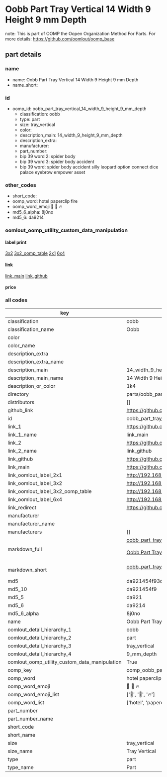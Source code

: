 # Oobb Part Tray Vertical 14 Width 9 Height 9 mm Depth  

note: This is part of OOMP the Oopen Organization Method For Parts. For more details: https://github.com/oomlout/oomp_base

##  part details
  







### name
* name: Oobb Part Tray Vertical 14 Width 9 Height 9 mm Depth
* name_short: 
### id
* oomp_id: oobb_part_tray_vertical_14_width_9_height_9_mm_depth
  * classification: oobb
  * type: part
  * size: tray_vertical
  * color: 
  * description_main: 14_width_9_height_9_mm_depth
  * description_extra: 
  * manufacturer: 
  * part_number: 
  * bip 39 word 2: spider body
  * bip 39 word 3: spider body accident
  * bip 39 word: spider body accident silly leopard option connect dice palace eyebrow empower asset

### other_codes
* short_code: 
* oomp_word: hotel paperclip fire
* oomp_word_emoji :hotel: :paperclip: :fire:
* md5_6_alpha: 8j0no
* md5_6: da9214






### oomlout_oomp_utility_custom_data_manipulation
#### label print
[3x2](http://192.168.1.245:1112/?label=oomp%208j0no)
[3x2_oomp_table](http://192.168.1.108:1112/?label=oomp%208j0no)
[2x1](http://192.168.1.242:1112/?label=oomp%208j0no)
[6x4](http://192.168.1.55:1112/?label=oomp%208j0no)    

#### link

[link_main](https://github.com/oomlout/oomlout_oomp_version_1_messy/tree/main/parts/oobb_part_tray_vertical_14_width_9_height_9_mm_depth) [link_github](https://github.com/oomlout/oomlout_oomp_version_1_messy/tree/main/parts/oobb_part_tray_vertical_14_width_9_height_9_mm_depth)                             

#### price







### all codes 
| key | value |  
| --- | --- |  
| classification | oobb |  
| classification_name | Oobb |  
| color |  |  
| color_name |  |  
| description_extra |  |  
| description_extra_name |  |  
| description_main | 14_width_9_height_9_mm_depth |  
| description_main_name | 14 Width 9 Height 9 mm Depth |  
| description_or_color | 1k4 |  
| directory | parts/oobb_part_tray_vertical_14_width_9_height_9_mm_depth |  
| distributors | [] |  
| github_link | https://github.com/oomlout/oomlout_oomp_part_src/tree/main/parts/oobb_part_tray_vertical_14_width_9_height_9_mm_depth |  
| id | oobb_part_tray_vertical_14_width_9_height_9_mm_depth |  
| link_1 | https://github.com/oomlout/oomlout_oomp_version_1_messy/tree/main/parts/oobb_part_tray_vertical_14_width_9_height_9_mm_depth |  
| link_1_name | link_main |  
| link_2 | https://github.com/oomlout/oomlout_oomp_version_1_messy/tree/main/parts/oobb_part_tray_vertical_14_width_9_height_9_mm_depth |  
| link_2_name | link_github |  
| link_github | https://github.com/oomlout/oomlout_oomp_version_1_messy/tree/main/parts/oobb_part_tray_vertical_14_width_9_height_9_mm_depth |  
| link_main | https://github.com/oomlout/oomlout_oomp_version_1_messy/tree/main/parts/oobb_part_tray_vertical_14_width_9_height_9_mm_depth |  
| link_oomlout_label_2x1 | http://192.168.1.242:1112/?label=oomp%208j0no |  
| link_oomlout_label_3x2 | http://192.168.1.245:1112/?label=oomp%208j0no |  
| link_oomlout_label_3x2_oomp_table | http://192.168.1.108:1112/?label=oomp%208j0no |  
| link_oomlout_label_6x4 | http://192.168.1.55:1112/?label=oomp%208j0no |  
| link_redirect | https://github.com/oomlout/oomlout_oomp_version_1_messy/tree/main/parts/oobb_part_tray_vertical_14_width_9_height_9_mm_depth |  
| manufacturer |  |  
| manufacturer_name |  |  
| manufacturers | [] |  
| markdown_full | [oobb_part_tray_vertical_14_width_9_height_9_mm_depth](none)<br>[](none)<br>[Oobb Part Tray Vertical 14 Width 9 Height 9 Mm Depth](none)<br><br> |  
| markdown_short | [oobb_part_tray_vertical_14_width_9_height_9_mm_depth](none)<br><br> |  
| md5 | da921454f93d65e66ec02c8a02c63e8d |  
| md5_10 | da921454f9 |  
| md5_5 | da921 |  
| md5_6 | da9214 |  
| md5_6_alpha | 8j0no |  
| name | Oobb Part Tray Vertical 14 Width 9 Height 9 mm Depth |  
| oomlout_detail_hierarchy_1 | oobb |  
| oomlout_detail_hierarchy_2 | part |  
| oomlout_detail_hierarchy_3 | tray_vertical |  
| oomlout_detail_hierarchy_4 | 9_mm_depth |  
| oomlout_oomp_utility_custom_data_manipulation | True |  
| oomp_key | oomp_oobb_part_tray_vertical_14_width_9_height_9_mm_depth |  
| oomp_word | hotel paperclip fire |  
| oomp_word_emoji | :hotel: :paperclip: :fire: |  
| oomp_word_emoji_list | [':hotel:', ':paperclip:', ':fire:'] |  
| oomp_word_list | ['hotel', 'paperclip', 'fire'] |  
| part_number |  |  
| part_number_name |  |  
| short_code |  |  
| short_name |  |  
| size | tray_vertical |  
| size_name | Tray Vertical |  
| type | part |  
| type_name | Part |  
